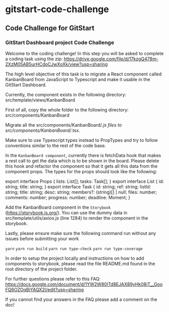# gitstart-code-challenge
## Code Challenge for GitStart 

### GitStart Dashboard project Code Challenge


Welcome to the coding challenge! In this step you will be asked to complete a coding task using the zip: 
https://drive.google.com/file/d/17kzgQ478m-2XzM05AB5urHCdoCJwXoXk/view?usp=sharing



The high level objective of this task is to migrate a React component called KanbanBoard from JavaScript to Typescript 
and make it usable in the GitStart Dashboard.

Currently, the component exists in the following directory: src/template/views/KanbanBoard



First of all, copy the whole folder to the following directory: src/components/KanbanBoard

Migrate all the src/components/KanbanBoard/*.js files to src/components/KanbanBoard/*.tsx. 

Make sure to use Typescript types instead to PropTypes and try to follow conventions similar to the rest of the code base.

In the `KanbanBoard component`, currently there is fetchData hook that makes a rest call to get the data which is to 
be shown in the board. 
Please delete this hook and refactor the component so that it gets all this data from the component props. 
The types for the props should look like the following:

export interface Props {
 lists: List[];
 tasks: Task[];
}
export interface List {
 id: string;
 title: string;
}
export interface Task {
 id: string;
 ref: string;
 listId: string;
 title: string;
 desc: string;
 members?: (string)[] | null;
 files: number;
 comments: number;
 progress: number;
 deadline: Moment;
}

Add the KanbanBoard component in the `Storybook` (https://storybook.js.org/). 
You can use the dummy data in src/template/utils/axios.js (line 1284) to render the component in the storybook.



Lastly, please ensure make sure the following command run without any issues before submitting your work

`yarn`
`yarn run build`
`yarn run type-check`
`yarn run type-coverage`


In order to setup the project locally and instructions on how to add components to storybook, 
please read the file README.md found in the root directory of the project folder.

For further questions please refer to this FAQ: 
https://docs.google.com/document/d/1YW2W80ITd8EJAX89yHk08iT__GooFQ6OZOqBjYAQX2I/edit?usp=sharing

If you cannot find your answers in the FAQ please add a comment on the doc!

